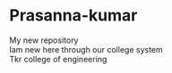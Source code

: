 # Prasanna-kumar
My new repository<br>
Iam new here through our college system <br>
Tkr college of engineering
